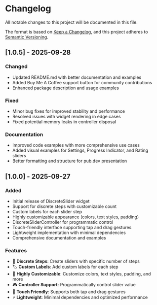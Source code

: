 # Changelog

All notable changes to this project will be documented in this file.

The format is based on [Keep a Changelog](https://keepachangelog.com/en/1.0.0/),
and this project adheres to [Semantic Versioning](https://semver.org/spec/v2.0.0.html).

## [1.0.5] - 2025-09-28

### Changed
- Updated README.md with better documentation and examples
- Added Buy Me A Coffee support button for community contributions
- Enhanced package description and usage examples

### Fixed
- Minor bug fixes for improved stability and performance
- Resolved issues with widget rendering in edge cases
- Fixed potential memory leaks in controller disposal

### Documentation
- Improved code examples with more comprehensive use cases
- Added visual examples for Settings, Progress Indicator, and Rating sliders
- Better formatting and structure for pub.dev presentation

## [1.0.0] - 2025-09-27

### Added
- Initial release of DiscreteSlider widget
- Support for discrete steps with customizable count
- Custom labels for each slider step
- Highly customizable appearance (colors, text styles, padding)
- DiscreteSliderController for programmatic control
- Touch-friendly interface supporting tap and drag gestures
- Lightweight implementation with minimal dependencies
- Comprehensive documentation and examples

### Features
- 🎯 **Discrete Steps**: Create sliders with specific number of steps
- 🏷️ **Custom Labels**: Add custom labels for each step
- 🎨 **Highly Customizable**: Customize colors, text styles, padding, and more
- 🎮 **Controller Support**: Programmatically control slider value
- 📱 **Touch Friendly**: Supports both tap and drag gestures
- ⚡ **Lightweight**: Minimal dependencies and optimized performance
